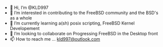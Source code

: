 - 👋 Hi, I’m @KLD997
- 👀 I’m interested in contributing to the FreeBSD community and the BSD's as a whole
- 🌱 I’m currently learning a(sh) posix scripting, FreeBSD Kernel Developement 
- 💞️ I’m looking to collaborate on Progressing FreeBSD in the Desktop front
- 📫 How to reach me ... kld997@outlook.com

